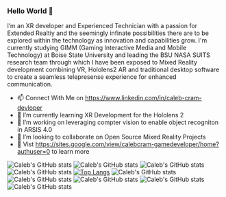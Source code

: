 ### Hello World 👋
I’m an XR developer and Experienced Technician with a passion for Extended Realtiy and the seemingly infinate possibilities there are to be explored within the technology as innovation and capabilities grow. I'm currently studying GIMM (Gaming Interactive Media and Mobile Technology) at Boise State University and leading the BSU NASA SUITS research team through which I have been exposed to Mixed Reality development combining VR, Hololens2 AR and traditional desktop software to create a seamless telepresense experience for enhanced communication. 

- 📫 Connect With Me on https://www.linkedin.com/in/caleb-cram-devloper
- 🌱 I’m currently learning XR Development for the Hololens 2
- 🔭 I’m working on leveraging compter vision to enable object recogniton in ARSIS 4.0
- 👯 I’m looking to collaborate on Open Source Mixed Reality Projects
- 💬 Vist https://sites.google.com/view/calebcram-gamedeveloper/home?authuser=0 to learn more 
<!--
**calebcram/calebcram** is a ✨ _special_ ✨ repository because its `README.md` (this file) appears on your GitHub profile.

Here are some ideas to get you started:

- 🔭 I’m currently working on ...
- 🌱 I’m currently learning ...
- 👯 I’m looking to collaborate on ...
- 🤔 I’m looking for help with ...
- 💬 Ask me about ...
- 📫 How to reach me: ...
- 😄 Pronouns: ...
- ⚡ Fun fact: ...
-->
![Caleb's GitHub stats](https://github-readme-stats.vercel.app/api?username=calebcram&show_icons=true&theme=gruvbox)
![Caleb's GitHub stats](https://github-readme-stats.vercel.app/api?username=calebcram&show_icons=true&theme=nightowl)
![Caleb's GitHub stats](https://github-readme-stats.vercel.app/api?username=calebcram&show_icons=true&theme=great-gatsby)
![Caleb's GitHub stats](https://github-readme-stats.vercel.app/api?username=calebcram&show_icons=true&theme=gotham)
[![Top Langs](https://github-readme-stats.vercel.app/api/top-langs/?username=calebcram&langs_count=6&layout=compact&theme=cobalt)](https://github.com/calebcram/github-readme-stats)
![Caleb's GitHub stats](https://github-readme-stats.vercel.app/api?username=calebcram&show_icons=true&theme=material-palenight)
![Caleb's GitHub stats](https://github-readme-stats.vercel.app/api?username=calebcram&show_icons=true&theme=graywhite)
![Caleb's GitHub stats](https://github-readme-stats.vercel.app/api?username=calebcram&show_icons=true&theme=vision-friendly-dark)
![Caleb's GitHub stats](https://github-readme-stats.vercel.app/api?username=calebcram&show_icons=true&theme=ayu-mirage)
![Caleb's GitHub stats](https://github-readme-stats.vercel.app/api?username=calebcram&show_icons=true&theme=midnight-purple)

